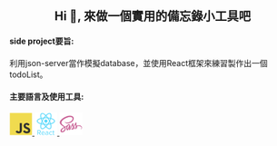 <h2 align="center">Hi 👋, 來做一個實用的備忘錄小工具吧</h2>
<h4 align="left">side project要旨:</h4>
<p align="left">利用json-server當作模擬database，並使用React框架來練習製作出一個todoList。</p>

<h4 align="left">主要語言及使用工具:</h4>
<p align="left"> <a href="https://developer.mozilla.org/en-US/docs/Web/JavaScript" target="_blank" rel="noreferrer"> <img src="https://raw.githubusercontent.com/devicons/devicon/master/icons/javascript/javascript-original.svg" alt="javascript" width="40" height="40"/> </a> <a href="https://reactjs.org/" target="_blank" rel="noreferrer"> <img src="https://raw.githubusercontent.com/devicons/devicon/master/icons/react/react-original-wordmark.svg" alt="react" width="40" height="40"/> </a> <a href="https://sass-lang.com" target="_blank" rel="noreferrer"> <img src="https://raw.githubusercontent.com/devicons/devicon/master/icons/sass/sass-original.svg" alt="sass" width="40" height="40"/> </a> </p>
